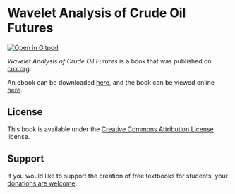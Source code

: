 # Wavelet Analysis of Crude Oil Futures

[![Open in Gitpod](https://gitpod.io/button/open-in-gitpod.svg)](https://gitpod.io/from-referrer/)

_Wavelet Analysis of Crude Oil Futures_ is a book that was published on [cnx.org](https://cnx.org/).

An ebook can be downloaded [here](https://github.com/cnx-user-books/cnxbook-wavelet-analysis-of-crude-oil-futures/releases/latest), and the book can be viewed online [here](https://github.com/cnx-user-books/cnxbook-wavelet-analysis-of-crude-oil-futures/releases/latest).

## License
This book is available under the [Creative Commons Attribution License](./LICENSE) license.

## Support
If you would like to support the creation of free textbooks for students, your [donations are welcome](https://riceconnect.rice.edu/donation/support-openstax-banner).
